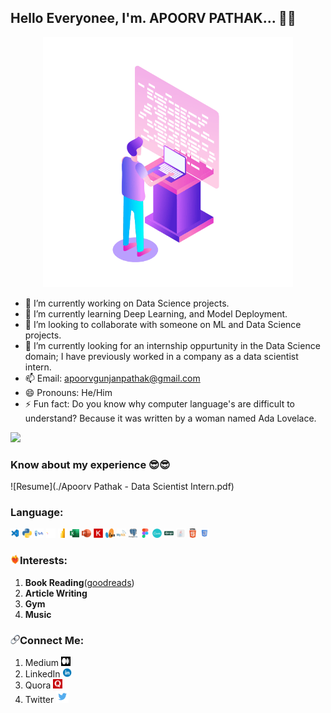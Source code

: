 ## Hello Everyonee, I'm. APOORV PATHAK... 👋👋

<p align = 'center'>
  <img src = './Logo/Computer Developer.gif' alt = 'Apoorv Pathak' width = '400' height = '400'>
</p>

<!--
**ApoorvPathak2003/ApoorvPathak2003** is a ✨ _special_ ✨ repository because its `README.md` (this file) appears on your GitHub profile.
Here are some ideas to get you started:
-->

- 🔭 I’m currently working on Data Science projects.
- 🌱 I’m currently learning Deep Learning, and Model Deployment.
- 👯 I’m looking to collaborate with someone on ML and Data Science projects.
- 🤔 I’m currently looking for an internship oppurtunity in the Data Science domain; I have previously worked in a company as a data scientist intern. 
- 📫 Email: apoorvgunjanpathak@gmail.com
- 😄 Pronouns: He/Him
- ⚡ Fun fact: Do you know why computer language's are difficult to understand? Because it was written by a woman named Ada Lovelace.

![](https://komarev.com/ghpvc/?username=ApoorvPathak2003)

### Know about my experience 😎😎
![Resume](./Apoorv Pathak - Data Scientist Intern.pdf)

### Language:
<img src = './Logo/VS Code.png' alt = 'Python' width = '15' height = '15'>
<img src = './Logo/Python.png' alt = 'Python' width = '15' height = '15'>
<img src = './Logo/NumPy.png' alt = 'Python' width = '15' height = '15'>
<img src = './Logo/Pandas.svg' alt = 'Python' width = '15' height = '15'>
<img src = './Logo/MS Power BI.png' alt = 'Python' width = '15' height = '15'>
<img src = './Logo/MS Excel.png' alt = 'Python' width = '15' height = '15'>
<img src = './Logo/MS Powerpoint.png' alt = 'Python' width = '15' height = '15'>
<img src = './Logo/Keras.svg' alt = 'Python' width = '15' height = '15'>
<img src = './Logo/sklearn.svg' alt = 'Python' width = '15' height = '15'>
<img src = './Logo/MySQL.png' alt = 'Python' width = '15' height = '15'>
<img src = './Logo/PostgreSQL.png' alt = 'Python' width = '15' height = '15'>
<img src = './Logo/Figma.png' alt = 'Python' width = '15' height = '15'>
<img src = './Logo/Canva.png' alt = 'Python' width = '15' height = '15'>
<img src = './Logo/Django.png' alt = 'Python' width = '15' height = '15'>
<img src = './Logo/Java.png' alt = 'Python' width = '15' height = '15'>
<img src = './Logo/HTML.png' alt = 'Python' width = '15' height = '15'>
<img src = './Logo/CSS.png' alt = 'Python' width = '15' height = '15'>

### <img src = './Passion.gif' alt = 'Passion' width = '15' height = '15'>Interests:
1. **Book Reading**(<a href = 'https://www.goodreads.com/user/show/164208181-apoorv-gunjan-pathak'>goodreads</a>)
2. **Article Writing**
3. **Gym**
4. **Music**

### <img src = './Link.png' alt = 'Connect' width = '15' height = '15'>Connect Me:
1. Medium <a href = 'https://medium.com/@apoorvnpathak'><img src = './Medium.png' alt = 'Apoorv Pathak - Medium' width = '15' height = '15'></a>
2. LinkedIn <a href = 'https://www.linkedin.com/in/apoorv-pathak-a3b1931ba/'><img src = './LinkedIn.png' alt = 'Apoorv Pathak - LinkedIn' width = '15' height = '15'></a>
3. Quora <a href = 'https://www.quora.com/profile/Apoorv-Gunjan-Pathak'><img src = './Quora.png' alt = 'Apoorv Pathak - Quora' width = '15' height = '15'></a>
3. Twitter <a href = 'https://twitter.com/ApoorvPathak20'><img src = './twitter.png' alt = 'Apoorv Pathak - Twitter' width = '20' height = '20'></a>

